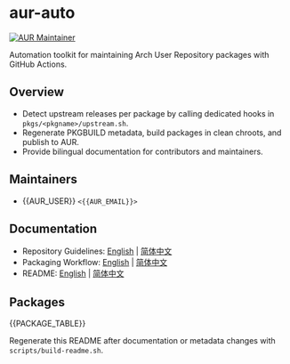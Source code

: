 <!-- This file is generated from docs/readme.en.template.md. Run scripts/build-readme.sh to regenerate. -->

# aur-auto

[![AUR Maintainer](https://img.shields.io/badge/AUR-{{AUR_USER}}-1793D1?logo=arch-linux&logoColor=white)](https://aur.archlinux.org/packages?SeB=m&K={{AUR_USER}})

Automation toolkit for maintaining Arch User Repository packages with GitHub Actions.

## Overview
- Detect upstream releases per package by calling dedicated hooks in `pkgs/<pkgname>/upstream.sh`.
- Regenerate PKGBUILD metadata, build packages in clean chroots, and publish to AUR.
- Provide bilingual documentation for contributors and maintainers.

## Maintainers
- {{AUR_USER}} `<{{AUR_EMAIL}}>`

## Documentation
- Repository Guidelines: [English](docs/guidelines.en.md) | [简体中文](docs/guidelines.zh.md)
- Packaging Workflow: [English](docs/packaging.en.md) | [简体中文](docs/packaging.zh.md)
- README: [English](README.md) | [简体中文](README.zh.md)

## Packages
{{PACKAGE_TABLE}}

Regenerate this README after documentation or metadata changes with `scripts/build-readme.sh`.
